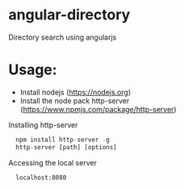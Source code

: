 # angular-directory
Directory search using angularjs

# Usage:
* Install nodejs (https://nodejs.org)
* Install the node pack http-server (https://www.npmjs.com/package/http-server)

Installing http-server
```javascript
  npm install http-server -g
  http-server [path] [options]
```

Accessing the local server
```html
  localhost:8080
```
